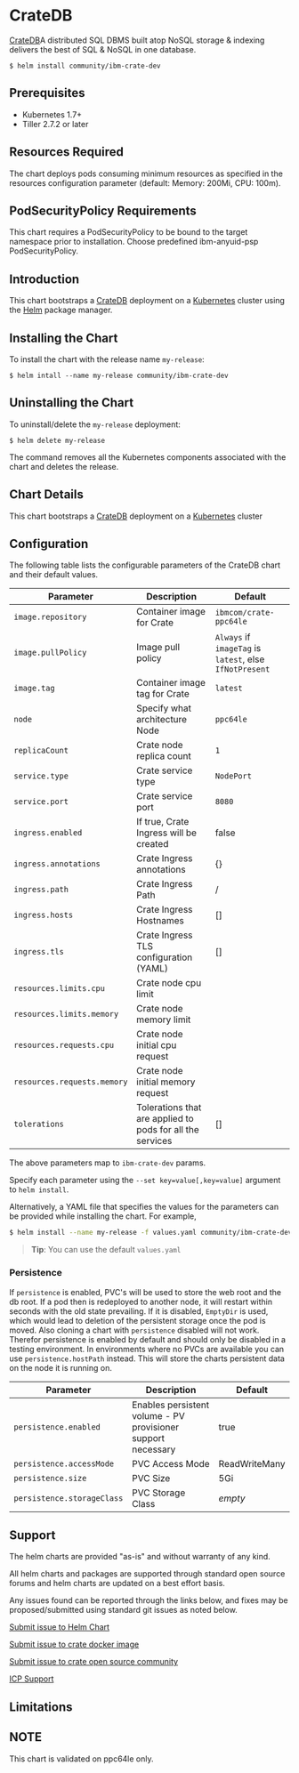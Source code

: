 # CrateDB

[CrateDB](https://crate.io/)A distributed SQL DBMS built atop NoSQL storage & indexing delivers the best of SQL & NoSQL in one database. 

```console
$ helm install community/ibm-crate-dev
```

## Prerequisites

- Kubernetes 1.7+ 
- Tiller 2.7.2 or  later

## Resources Required
The chart deploys pods consuming minimum resources as specified in the resources configuration parameter (default: Memory: 200Mi, CPU: 100m).


## PodSecurityPolicy Requirements
This chart requires a PodSecurityPolicy to be bound to the target namespace prior to installation. Choose predefined ibm-anyuid-psp PodSecurityPolicy.

## Introduction

This chart bootstraps a [CrateDB](https://github.com/crate/crate) deployment on a [Kubernetes](http://kubernetes.io) cluster using the [Helm](https://helm.sh) package manager.


## Installing the Chart

To install the chart with the release name `my-release`:

```console
$ helm intall --name my-release community/ibm-crate-dev
```

## Uninstalling the Chart

To uninstall/delete the `my-release` deployment:

```console
$ helm delete my-release
```

The command removes all the Kubernetes components associated with the chart and deletes the release.

## Chart Details
This chart bootstraps a [CrateDB](https://hub.docker.com/r/ibmcom/crate-ppc64le/) deployment on a [Kubernetes](http://kubernetes.io) cluster


## Configuration

The following table lists the configurable parameters of the CrateDB chart and their default values.

|      Parameter            |          Description            |                         Default                         |
|---------------------------|---------------------------------|---------------------------------------------------------|
| `image.repository`        | Container image for Crate       | `ibmcom/crate-ppc64le`                                  |
| `image.pullPolicy`         | Image pull policy               | `Always` if `imageTag` is `latest`, else `IfNotPresent` |
| `image.tag`                | Container image tag for Crate   | `latest`
| `node`                    | Specify what architecture Node  | `ppc64le`                                               |
| `replicaCount`            | Crate node replica count        | `1`                                                     |
| `service.type`            | Crate  service type             | `NodePort`                                              |
| `service.port`               | Crate  service port             | `8080`                                               |
| `ingress.enabled`          | If true, Crate Ingress will be created | false                                           |
| `ingress.annotations`             | Crate Ingress annotations       |  {}                                             |
| `ingress.path`                    | Crate Ingress Path              | /                                               |
| `ingress.hosts`           | Crate Ingress Hostnames         | []                                                      |
| `ingress.tls`                     | Crate Ingress TLS configuration (YAML) | []                                       |
| `resources.limits.cpu`    | Crate node cpu limit       |                                                              |
| `resources.limits.memory` | Crate node memory limit    |                                                              |
| `resources.requests.cpu`  | Crate node initial cpu request |                                                          |
| `resources.requests.memory` | Crate node initial memory request|                                                      |
| `tolerations`               | Tolerations that are applied to pods for all the services| []                           |




The above parameters map to `ibm-crate-dev` params.

Specify each parameter using the `--set key=value[,key=value]` argument to `helm install`. 

Alternatively, a YAML file that specifies the values for the parameters can be provided while installing the chart. For example,

```bash
$ helm install --name my-release -f values.yaml community/ibm-crate-dev
```

> **Tip**: You can use the default `values.yaml`

### Persistence

If `persistence` is enabled, PVC's will be used to store the web root and the db root. If a pod then is redeployed to another node, it will restart within seconds with the old state prevailing. If it is disabled, `EmptyDir` is used, which would lead to deletion of the persistent storage once the pod is moved. Also cloning a chart with `persistence` disabled will not work. Therefor persistence is enabled by default and should only be disabled in a testing environment. In environments where no PVCs are available you can use `persistence.hostPath` instead. This will store the charts persistent data on the node it is running on.

| Parameter | Description | Default |
| - | - | - |
| `persistence.enabled` | Enables persistent volume - PV provisioner support necessary | true |
| `persistence.accessMode` | PVC Access Mode | ReadWriteMany |
| `persistence.size` | PVC Size | 5Gi |
| `persistence.storageClass` | PVC Storage Class | _empty_ |


## Support

The helm charts are provided "as-is" and without warranty of any kind.

All helm charts and packages are supported through standard open source forums and helm charts are updated on a best effort basis.

Any issues found can be reported through the links below, and fixes may be proposed/submitted using standard git issues as noted below.

[Submit issue to Helm Chart](https://github.com/ppc64le/charts/issues )

[Submit issue to crate docker image](https://github.com/ppc64le/build-scripts/issues )

[Submit issue to crate open source community](https://github.com/crate/crate/issues )

[ICP Support](https://ibm.biz/icpsupport)

## Limitations

## NOTE
This chart is validated on ppc64le only.


